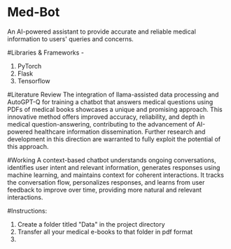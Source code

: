 # Med-Bot
An AI-powered assistant to provide accurate and reliable medical information to users' queries and concerns.

#Libraries & Frameworks -
1) PyTorch
2) Flask
3) Tensorflow

#Literature Review
The integration of llama-assisted data processing and AutoGPT-Q for training a chatbot that answers medical questions using PDFs of medical books showcases a unique and promising approach. This innovative method offers improved accuracy, reliability, and depth in medical question-answering, contributing to the advancement of AI-powered healthcare information dissemination. Further research and development in this direction are warranted to fully exploit the potential of this approach.

#Working 
A context-based chatbot understands ongoing conversations, identifies user intent and relevant information, generates responses using machine learning, and maintains context for coherent interactions. It tracks the conversation flow, personalizes responses, and learns from user feedback to improve over time, providing more natural and relevant interactions.

#Instructions:
1) Create a folder titled "Data" in the project directory
2) Transfer all your medical e-books to that folder in pdf format
3) 
